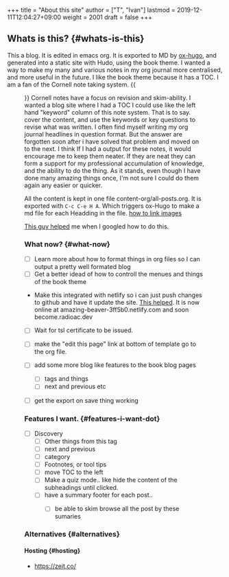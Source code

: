 +++
title = "About this site"
author = ["T", "Ivan"]
lastmod = 2019-12-11T12:04:27+09:00
weight = 2001
draft = false
+++

## Whats is this? {#whats-is-this}

This a blog. It is edited in emacs org. It is exported to MD by
[ox-hugo](https://ox-hugo.scripter.co/), and generated into a static site with Hudo, using the
book theme. I wanted a way to make my many and various notes in my
org journal more centralised, and more useful in the future.
I like the book theme because it has a TOC. I am a fan
of the Cornell note taking system. {{<figure src="/images/cornell.webp.png">}}
Cornell notes have a focus on revision and skim-ability. I wanted
a blog site where I had a TOC I could use like the left hand
"keyword" column of this note system. That is to say. cover the
content, and use the keywords or key questions to revise what was
written. I often find myself writing my org journal headlines in
question format. But the answer are forgotten soon after i have
solved that problem and moved on to the next. I think If I had a
output for these notes, it would encourage me to keep them
neater. If they are neat they can form a support for my
professional accumulation of knowledge, and the ability to do the
thing. As it stands, even though I have done many amazing things once, I'm
not sure I could do them again any easier or quicker.

All the content is kept in one file content-org/all-posts.org. It
is exported with `C-c C-e H A`. Which triggers ox-Hugo to make a
md file for each Headding in the file.
[how to link images](https://ox-hugo.scripter.co/doc/image-links/)

[This guy helped](https://mstempl.netlify.com/post/static-website-with-emacs-and-hugo/) me when I googled how to do this.


### What now? {#what-now}

-   [ ] Learn more about how to format things in org files so I can
    output a pretty well formated blog
-   [ ] Get a better idead of how to controll the menues and things of
    the book theme
-   Make this integrated with netlify so i can just push
    changes to github and have it update the site. [This helped](https://gohugo.io/hosting-and-deployment/hosting-on-netlify/#use-hugo-themes-with-netlify). It
    is now online at amazing-beaver-3ff5b0.netlify.com and soon
    become.radioac.dev
-   [ ] Wait for tsl certificate to be issued.
-   [ ] make the "edit this page" link at bottom of template go to the org file.
-   [ ] add some more blog like features to the book blog pages
    -   [ ] tags and things
    -   [ ] next and previous etc
-   [ ] get the export on save thing working


### Features I want. {#features-i-want-dot}

-   [ ] Discovery
    -   [ ] Other things from this tag
    -   [ ] next and previous
    -   [ ] category
    -   [ ] Footnotes, or tool tips
    -   [ ] move TOC to the left
    -   [ ] Make a quiz mode.. like hide the content of the
        subheadings until clicked.
    -   [ ] have a summary footer for each post..
        -   [ ] be able to skim browse all the post by these sumaries


### Alternatives {#alternatives}


#### Hosting {#hosting}

-   <https://zeit.co/>
